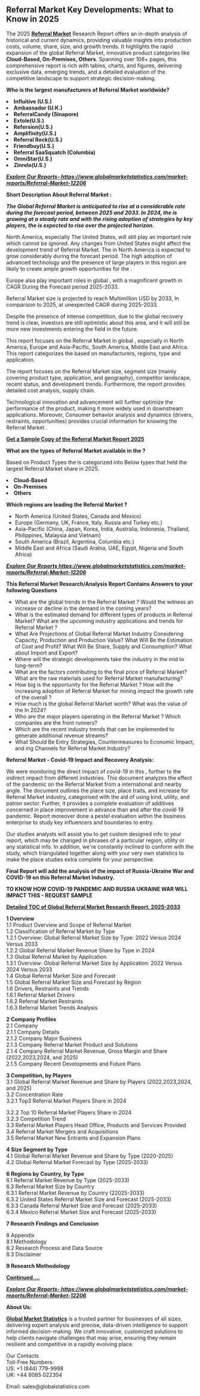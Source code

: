 <h2>Referral Market Key Developments: What to Know in 2025</h2><p>The 2025 <strong><a href="https://www.globalmarketstatistics.com/market-reports/Referral-Market-12206">Referral Market</a></strong> Research Report offers an in-depth analysis of historical and current dynamics, providing valuable insights into production costs, volume, share, size, and growth trends. It highlights the rapid expansion of the global Referral Market, innovative product categories like <strong>Cloud-Based, On-Premises, Others</strong>. Spanning over 108+ pages, this comprehensive report is rich with tables, charts, and figures, delivering exclusive data, emerging trends, and a detailed evaluation of the competitive landscape to support strategic decision-making.</p><p><strong>Who is the largest manufacturers of Referral Market worldwide?</strong></p><p><strong><li>Influitive (U.S.)<li>Ambassador (U.K.)<li>ReferralCandy (Sinapore)<li>Extole(U.S.)<li>Refersion(U.S.)<li>Amplifinity(U.S.)<li>Referral Rock(U.S.)<li>Friendbuy(U.S.)<li>Referral SaaSquatch (Columbia)<li>OmniStar(U.S.)<li>Zinrelo(U.S.)</strong></p><p><strong><em><a href="https://www.globalmarketstatistics.com/market-reports/Referral-Market-12206">Explore Our Reports-&nbsp;https://www.globalmarketstatistics.com/market-reports/Referral-Market-12206</a></em></strong></p><p><strong>Short Description About Referral Market :</strong></p><p><strong><em>The Global Referral Market is anticipated to rise at a considerable rate during the forecast period, between 2025 and 2033. In 2024, the is growing at a steady rate and with the rising adoption of strategies by key players, the is expected to rise over the projected horizon.</em></strong></p><p>North America, especially The United States, will still play an important role which cannot be ignored. Any changes from United States might affect the development trend of Referral Market. The in North America is expected to grow considerably during the forecast period. The high adoption of advanced technology and the presence of large players in this region are likely to create ample growth opportunities for the .</p><p>Europe also play important roles in global , with a magnificent growth in CAGR During the Forecast period 2025-2033.</p><p>Referral Market size is projected to reach Multimillion USD by 2033, In comparison to 2025, at unexpected CAGR during 2025-2033.</p><p>Despite the presence of intense competition, due to the global recovery trend is clear, investors are still optimistic about this area, and it will still be more new investments entering the field in the future.</p><p>This report focuses on the Referral Market in global , especially in North America, Europe and Asia-Pacific, South America, Middle East and Africa. This report categorizes the based on manufacturers, regions, type and application.</p><p>The report focuses on the Referral Market size, segment size (mainly covering product type, application, and geography), competitor landscape, recent status, and development trends. Furthermore, the report provides detailed cost analysis, supply chain.</p><p>Technological innovation and advancement will further optimize the performance of the product, making it more widely used in downstream applications. Moreover, Consumer behavior analysis and dynamics (drivers, restraints, opportunities) provides crucial information for knowing the Referral Market .</p><p><strong><a href="https://www.globalmarketstatistics.com/market-reports/Referral-Market-12206">Get a Sample Copy of the Referral Market Report 2025</a></strong></p><p><strong>What are the types of Referral Market available in the ?</strong></p><p>Based on Product Types the is categorized into Below types that held the largest Referral Market share in 2025.</p><p><strong><li>Cloud-Based<li>On-Premises<li>Others</strong></p><p><strong>Which regions are leading the Referral Market ?</strong></p><ul><li>North America (United States, Canada and Mexico)</li><li>Europe (Germany, UK, France, Italy, Russia and Turkey etc.)</li><li>Asia-Pacific (China, Japan, Korea, India, Australia, Indonesia, Thailand, Philippines, Malaysia and Vietnam)</li><li>South America (Brazil, Argentina, Columbia etc.)</li><li>Middle East and Africa (Saudi Arabia, UAE, Egypt, Nigeria and South Africa)</li></ul><p><strong><em><a href="https://www.globalmarketstatistics.com/market-reports/Referral-Market-12206">Explore Our Reports https://www.globalmarketstatistics.com/market-reports/Referral-Market-12206</a></em></strong></p><p><strong>This Referral Market Research/Analysis Report Contains Answers to your following Questions</strong></p><ul><li>What are the global trends in the Referral Market ? Would the witness an increase or decline in the demand in the coming years?</li><li>What is the estimated demand for different types of products in Referral Market? What are the upcoming industry applications and trends for Referral Market ?</li><li>What Are Projections of Global Referral Market Industry Considering Capacity, Production and Production Value? What Will Be the Estimation of Cost and Profit? What Will Be Share, Supply and Consumption? What about Import and Export?</li><li>Where will the strategic developments take the industry in the mid to long-term?</li><li>What are the factors contributing to the final price of Referral Market? What are the raw materials used for Referral Market manufacturing?</li><li>How big is the opportunity for the Referral Market ? How will the increasing adoption of Referral Market for mining impact the growth rate of the overall ?</li><li>How much is the global Referral Market worth? What was the value of the In 2024?</li><li>Who are the major players operating in the Referral Market ? Which companies are the front runners?</li><li>Which are the recent industry trends that can be implemented to generate additional revenue streams?</li><li>What Should Be Entry Strategies, Countermeasures to Economic Impact, and ing Channels for Referral Market Industry?</li></ul><p><strong>Referral Market - Covid-19 Impact and Recovery Analysis:</strong></p><p>We were monitoring the direct impact of covid-19 in this , further to the indirect impact from different industries. This document analyzes the effect of the pandemic on the Referral Market from a international and nearby angle. The document outlines the place size, place traits, and increase for Referral Market industry, categorised with the aid of using kind, utility, and patron sector. Further, it provides a complete evaluation of additives concerned in place improvement in advance than and after the covid-19 pandemic. Report moreover done a pestel evaluation within the business enterprise to study key influencers and boundaries to entry.</p><p>Our studies analysts will assist you to get custom designed info to your report, which may be changed in phrases of a particular region, utility or any statistical info. In addition, we're constantly inclined to conform with the study, which triangulated together along with your very own statistics to make the place studies extra complete for your perspective.</p><p><strong>Final Report will add the analysis of the impact of Russia-Ukraine War and COVID-19 on this Referral Market Industry.</strong></p><p><strong>TO KNOW HOW COVID-19 PANDEMIC AND RUSSIA UKRAINE WAR WILL IMPACT THIS - REQUEST SAMPLE</strong></p><p><strong><a href="https://www.globalmarketstatistics.com/market-reports/Referral-Market-12206">Detailed TOC of Global Referral Market Research Report, 2025-2033</a></strong></p><p><strong>1 Overview</strong><br /> 1.1 Product Overview and Scope of Referral Market<br /> 1.2 Classification of Referral Market by Type<br /> 1.2.1 Overview: Global Referral Market Size by Type: 2022 Versus 2024 Versus 2033<br /> 1.2.2 Global Referral Market Revenue Share by Type in 2024<br /> 1.3 Global Referral Market by Application<br /> 1.3.1 Overview: Global Referral Market Size by Application: 2022&nbsp;Versus 2024 Versus 2033<br /> 1.4 Global Referral Market Size and Forecast<br /> 1.5 Global Referral Market Size and Forecast by Region<br /> 1.6 Drivers, Restraints and Trends<br /> 1.6.1 Referral Market Drivers<br /> 1.6.2 Referral Market Restraints<br /> 1.6.3 Referral Market Trends Analysis</p><p><strong>2 Company Profiles</strong><br /> 2.1 Company<br /> 2.1.1 Company Details<br /> 2.1.2 Company Major Business<br /> 2.1.3 Company Referral Market Product and Solutions<br /> 2.1.4 Company Referral Market Revenue, Gross Margin and Share (2022,2023,2024, and 2025)<br /> 2.1.5 Company Recent Developments and Future Plans</p><p><strong>3 Competition, by Players</strong><br /> 3.1 Global Referral Market Revenue and Share by Players (2022,2023,2024, and 2025)<br /> 3.2 Concentration Rate<br /> 3.2.1 Top3 Referral Market Players Share in 2024</p><p>3.2.2 Top 10 Referral Market Players Share in 2024<br /> 3.2.3 Competition Trend<br /> 3.3 Referral Market Players Head Office, Products and Services Provided<br /> 3.4 Referral Market Mergers and Acquisitions<br /> 3.5 Referral Market New Entrants and Expansion Plans</p><p><strong>4 Size Segment by Type</strong><br /> 4.1 Global Referral Market Revenue and Share by Type (2020-2025)<br /> 4.2 Global Referral Market Forecast by Type (2025-2033)</p><p><strong>6 Regions by Country, by Type</strong><br /> 6.1 Referral Market Revenue by Type (2025-2033)<br /> 6.3 Referral Market Size by Country<br /> 6.3.1 Referral Market Revenue by Country (22025-2033)<br /> 6.3.2 United States Referral Market Size and Forecast (2025-2033)<br /> 6.3.3 Canada Referral Market Size and Forecast (2025-2033)<br /> 6.3.4 Mexico Referral Market Size and Forecast (2025-2033)</p><p><strong>7 Research Findings and Conclusion</strong></p><p>8 Appendix<br /> 8.1 Methodology<br /> 8.2 Research Process and Data Source<br /> 8.3 Disclaimer</p><p><strong>9 Research Methodology</strong></p><p><strong><a href="https://www.globalmarketstatistics.com/market-reports/Referral-Market-12206">Continued&hellip;.</a></strong></p><p><strong><em><a href="https://www.globalmarketstatistics.com/market-reports/Referral-Market-12206">Explore Our Reports-&nbsp;https://www.globalmarketstatistics.com/market-reports/Referral-Market-12206</a></em></strong></p><p><strong>About Us:</strong></p><p><strong><a href="https://www.globalmarketstatistics.com/">Global Market Statistics</a></strong> is a trusted partner for businesses of all sizes, delivering expert analysis and precise, data-driven intelligence to support informed decision-making. We craft innovative, customized solutions to help clients navigate challenges that may arise, ensuring they remain resilient and competitive in a rapidly evolving place.</p><p>Our Contacts<br /> Toll-Free Numbers:<br /> US: +1 (844) 779-9998<br /> UK: +44 8085 022304</p><p>Email: sales@globalstatistics.com</p>
